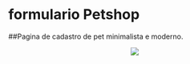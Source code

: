 # formulario Petshop
##Pagina de cadastro de pet minimalista e moderno. 

<div align="center">
  <img src="https://user-images.githubusercontent.com/43277345/191154495-014fcf26-59d1-4455-9ea3-c4f71cedcdc9.png"/>
  </div>
